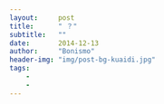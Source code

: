 ```yaml
---
layout:     post
title:      " ？"
subtitle:   ""
date:       2014-12-13
author:     "Bonismo"
header-img: "img/post-bg-kuaidi.jpg"
tags:
    -
    -
---
```



